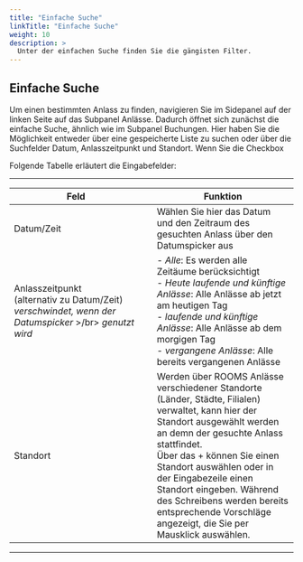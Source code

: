 ```yaml
---
title: "Einfache Suche"
linkTitle: "Einfache Suche"
weight: 10
description: >
  Unter der einfachen Suche finden Sie die gängisten Filter. 
---
```


## Einfache Suche

Um einen bestimmten Anlass zu finden, navigieren Sie im Sidepanel auf der linken Seite auf das Subpanel Anlässe. Dadurch öffnet sich zunächst die einfache Suche, ähnlich wie im Subpanel Buchungen. Hier haben Sie die Möglichkeit entweder über eine gespeicherte Liste zu suchen oder über die Suchfelder Datum, Anlasszeitpunkt und Standort. Wenn Sie die Checkbox 

 <!-- Anlass Zeitraum statt Anlasszeitpunkt? Zeitpunkt klingt genau, mit Zeitraum verbindet man eher Bezeichnungen wie heute, morgen,... -->

 <!-- Bild Suchkriterien-Anlässe -->

Folgende Tabelle erläutert die Eingabefelder:

 ---
 |<div style="width:220px">Feld</div>|Funktion|
 |---|---|
 |Datum/Zeit|Wählen Sie hier das Datum und den Zeitraum des gesuchten Anlass über den Datumspicker aus|
 |Anlasszeitpunkt  </br>(alternativ zu Datum/Zeit) </br> _verschwindet, wenn der Datumspicker_ >/br> _genutzt wird_|- *Alle*: Es werden alle Zeitäume berücksichtigt </br> - *Heute laufende und künftige Anlässe*:  Alle Anlässe ab jetzt am heutigen Tag </br> -  *laufende und künftige Anlässe*:   Alle Anlässe ab dem morgigen Tag </br> - *vergangene Anlässe*:  Alle bereits vergangenen Anlässe|
 |Standort|Werden über ROOMS Anlässe verschiedener Standorte (Länder, Städte, Filialen) verwaltet, kann hier der Standort ausgewählt werden an demn der gesuchte Anlass stattfindet. </br> Über das + können Sie einen Standort auswählen oder in der Eingabezeile einen Standort eingeben. Während des Schreibens werden bereits entsprechende Vorschläge angezeigt, die Sie per Mausklick auswählen.|
 ---
